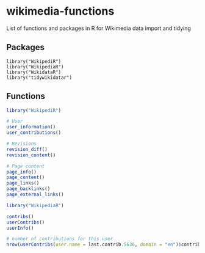 # wikimedia-functions
List of functions and packages in R for Wikimedia data import and tidying

## Packages
```
library("WikipediR")
library("WikipediaR")
library("WikidataR")
library("tidywikidatar")
```

 ## Functions
```r
library("WikipediR")

# User
user_information()
user_contributions()

# Revisions
revision_diff()
revision_content()

# Page content
page_info()
page_content()
page_links()
page_backlinks()
page_external_links()
```


```R
library("WikipediaR")

contribs()
userContribs()
userInfo()

# number of contributions for this user
nrow(userContribs(user.name = last.contrib.5636, domain = "en")$contribs)
```

